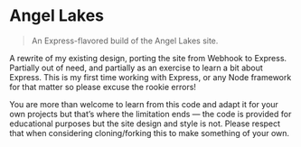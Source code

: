 # Angel Lakes

> An Express-flavored build of the Angel Lakes site.

A rewrite of my existing design, porting the site from Webhook to Express. Partially out of need, and partially as an exercise to learn a bit about Express. This is my first time working with Express, or any Node framework for that matter so please excuse the rookie errors!

You are more than welcome to learn from this code and adapt it for your own projects but that’s where the limitation ends — the code is provided for educational purposes but the site design and style is not. Please respect that when considering cloning/forking this to make something of your own.
